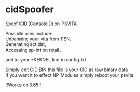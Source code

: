 # cidSpoofer
Spoof CID (ConsoleID) on PSVITA

Possible uses include:          
Unbanning your vita from PSN,          
Generating act.dat,             
Accessing sp-int on retail.               

add to your *KERNEL line in config.txt.                  

Simply edit CID.BIN this file is your CID as raw binary data                         
If you want it to effect NP Modules simply reboot your psvita.               

!!Works on 3.65!!
